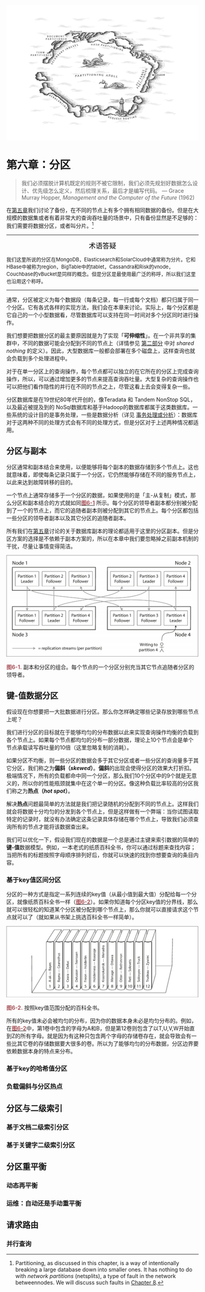 ![ch6](../img/chapter6.png)

# 第六章：分区

> 我们必须摆脱计算机既定的规则不被它限制，我们必须先规划好数据怎么设计、优先级怎么定义，然后梳理关系，最后才是编写代码。
> — Grace Murray Hopper, *Management and the Computer of the Future* (1962)

在[第五章](chapter5.md)我们讨论了备份，在不同的节点上有多个拥有相同数据的备份。但是在大规模的数据集或者有着非常大的查询吞吐量的场景中，只有备份显然是不足够的：我们需要将数据分区，或者叫分片。[^i]

---

<center><font face="宋体" size="4" color=black>术语答疑</font></center>

<font size=2>我们这里所说的分区在MongoDB，Elasticsearch和SolarCloud中通常称为分片。它和HBase中被称为region，BigTable中的tablet，Cassandra和Risk的vnode，Couchbase的vBucket是同样的概念。但是分区是最使用最广泛的称呼，所以我们这里也沿用这个称呼。</font>

---

[^i]: Partitioning, as discussed in this chapter, is a way of intentionally breaking a large database down into smaller ones. It has nothing to do with *network partitions* (netsplits), a type of fault in the network betweennodes. We will discuss such faults in [Chapter 8](chapter8.md).

通常，分区被定义为每个数据段（每条记录，每一行或每个文档）都只归属于同一个分区。它有各式各样的实现方法，我们会在本章来讨论。实际上，每个分区都是它自己的一个小型数据看，尽管数据库可以支持在同一时间对多个分区同时进行操作。

我们想要把数据分区的最主要原因就是为了实现「**可伸缩性**」。在一个非共享的集群中，不同的数据可能会分配到不同的节点上（详情参见 [第二部分](#part2.md) 中对 *shared nothing* 的定义）。因此，大型数据库一般都会部署在多个磁盘上，这样查询也就会负载到多个处理进程中。

对于在单一分区上的查询操作，每个节点都可以独立的在它所在的分区上完成查询操作，所以，可以通过增加更多的节点来提高查询吞吐量。大型复杂的查询操作也可以把他们看作隐性的并行在不同的节点之上，尽管这看上去会变得复杂一些。

分区数据库是在19世纪80年代开创的，像Teradata 和 Tandem NonStop SQL，以及最近被提及到的 NoSql数据库和基于Hadoop的数据库都属于这类数据库。一些系统的设计目的是事务处理，一些是数据分析（详见 [事务处理或分析](#part3.md)）：数据库对于这两种不同的处理方式会有不同的处理方式，但是分区对于上述两种情况都适用。

## **分区与副本**

分区通常和副本结合来使用，以便能够将每个副本的数据存储到多个节点上。这也就意味着，即使每条记录只属于一个分区，它仍然能够存储在不同的服务节点上，以此来达到故障转移的目的。

一个节点上通常存储多于一个分区的数据，如果使用的是「主-从复制」模式，那么分区和副本结合的方式就如同[<font color="#A7535A">**图6-1**</font>](#figure6-1) 所示。每个分区的领导者副本都分别被分配到了一个的节点上，而它的追随者副本则被分配到其它的节点上。每个分区都包括一些分区的领导者副本以及其它分区的追随者副本。

所有我们在[第五章](#chapter5.md)讨论的关于数据库副本的理论都适用于这里的分区副本。但是分区方案的选择是不依赖于副本方案的，所以在本章中我们要忽略掉之前副本机制的干扰，尽量让事情变得简洁。

![chapter6-1](../img/figure6-1.png)

<a id="figure6-1"><font color="#A7535A">**图6-1.**</font></a> 副本和分区的组合。每个节点的一个分区分别充当其它节点追随者分区的领导者。



## **键-值数据分区**

假设现在你想要把一大批数据进行分区。那么你怎样确定哪些记录存放到哪些节点上呢？

我们进行分区的目标就在于能够均匀的分布数据以此来实现查询操作均衡的负载到各个节点上。如果每个节点都均匀的分布一部分数据，理论上10个节点会是单个节点承载读写吞吐量的10倍（这里忽略复制的消耗）。

如果分区不均衡，则一些分区的数据会多于其它分区或者一些分区的查询量多于其它分区，我们称之为**偏斜（*skewed*）**。**偏斜**的出现会使得分区的效果大打折扣。极端情况下，所有的负载都命中同一个分区，那么我们10个分区中的9个就是无意义的，所以你的性能瓶颈就集中在这个单一的分区。像这种负载比率较高的分区我们称之为**热点（*hot spot*）**。

解决**热点**问题最简单的方法就是我们把记录随机的分配到不同的节点上。这样我们就会将数据十分均匀的分发到各个节点上，但是这样做有一个弊端：当你试图读取特定的记录时，就没有办法确定这条记录具体存储在哪个节点上，导致我们必须查询所有的节点才能将该数据查出来。

我们可以优化一下，假设我们现在的数据是一个总是通过主键来索引数据的简单的**键-值**数据模型。例如，一本老式的纸质百科全书，你可以通过标题来查找内容；当把所有的标题按照字母顺序排列好后，你就可以快速的找到你想要查询的条目内容。

### **基于key值区间分区**

分区的一种方式是指定一系列连续的key值（从最小值到最大值）分配给每一个分区，就像纸质百科全书一样（[<font color="#A7535A">**图6-2**</font>](#figure6-2)）。如果你知道每个分区key值的分界线，那么就可以很轻松的知道某个分区被分配到哪个节点上，那么你就可以直接请求这个节点就可以了（就如果从书架上挑选百科全书一样简单）。

![figure6-2](../img/figure6-2.png)

<a id="figure6-2"><font color="#A7535A">**图6-2.**</font></a> 按照key值范围分配的百科全书。

所有的key值未必会被均匀的分布，因为你的数据本身未必是均匀分布的。例如，在[<font color="#A7535A">**图6-2**</font>](#figure6-2)中，第1卷中包含的字母为A和B，但是第12卷则包含了以T,U,V,W开始直到Z的所有字母。就是因为有这种只包含两个字母的存储卷存在，就会导致会有一些比其它卷的存储数据要大很多的卷。所以为了能够均匀的分布数据，分区边界要依赖数据本身的特点来分布。













### **基于key的哈希值分区**

### **负载偏斜与分区热点**



## **分区与二级索引**

### **基于文档二级索引分区**

### **基于关键字二级索引分区**



## **分区重平衡**

### **动态再平衡**

### **运维：自动还是手动重平衡**



## **请求路由**

### **并行查询**
